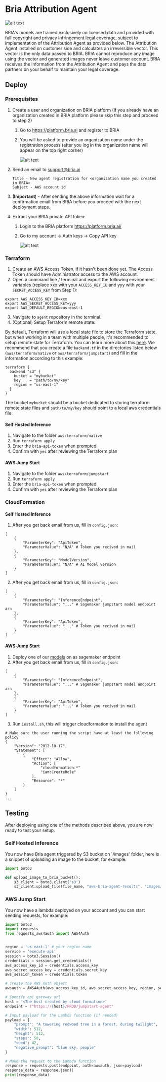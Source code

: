 # Bria Attribution Agent
![alt text](./assets/architecture.png)

BRIA's models are trained exclusively on licensed data and provided with full copyright and privacy infringement legal coverage, subject to implementation of the Attribution Agent as provided below. The Attribution Agent installed on customer side and calculates an irreversible vector. This vector is the only data passed to BRIA. BRIA cannot reproduce any image using the vector and generated images never leave customer account. BRIA receives the information from the Attribution Agent and pays the data partners on your behalf to maintain your legal coverage.

## Deploy

### Prerequisites
1. Create a user and organization on BRIA platform (If you already have an organization created in BRIA platform please skip this step and proceed to step 2)
    1. Go to https://platform.bria.ai and register to BRIA
    2. You will be asked to provide an organization name under the registration process (after you log in the organization name will appear on the top right corner)
       
        ![alt text](./assets/home_page.png)

2.  Send an email to support@bria.ai
    ```Plain
    Title - New agent registration for <organization name you created in BRIA>
    Subject - AWS account id
    ```
3. **(Important)** - After sending the above information wait for a confirmation email from BRIA before you proceed with the next deployment steps. 

4. Extract your BRIA private API token:
    1. Login to the BRIA platform https://platform.bria.ai/
    2. Go to my account -> Auth keys -> Copy API key
       
        ![alt text](./assets/api_key_page.png)

### Terraform

1. Create an AWS Access Token, if it hasn't been done yet. The Access Token should have Administrator access to the AWS account.
2. Open a command line / terminal and export the following environment variables (replace xxx with your `ACCESS_KEY_ID` and yyy with your `SECRET_ACCESS_KEY` from Step 1):

```
export AWS_ACCESS_KEY_ID=xxx
export AWS_SECRET_ACCESS_KEY=yyy
export AWS_DEFAULT_REGION=us-east-1
```

3. Navigate to `agent` repository in the terminal.
4. (Optional) Setup Terraform remote state:

By default, Terraform will use a local state file to store the Terraform state, but when working in a team with multiple people, it's recommended to setup remote state for Terraform. You can learn more about this [here](https://developer.hashicorp.com/terraform/language/settings/backends/s3). We recommend that you create a file `backend.tf` in the directories listed below (`aws/terraform/native` or `aws/terraform/jumpstart`) and fill in the information according to this example:

```
terraform {
  backend "s3" {
    bucket = "mybucket"
    key    = "path/to/my/key"
    region = "us-east-1"
  }
}
```

The bucket `mybucket` should be a bucket dedicated to storing terraform remote state files and `path/to/my/key` should point to a local aws credentials file.

#### Self Hosted Inference

1. Navigate to the folder `aws/terraform/native`
2. Run `terraform apply`
3. Enter the `bria-api-token` when prompted
4. Confirm with `yes` after reviewing the Terraform plan

#### AWS Jump Start

1. Navigate to the folder `aws/terraform/jumpstart`
2. Run `terraform apply`
3. Enter the `bria-api-token` when prompted
4. Confirm with `yes` after reviewing the Terraform plan

### CloudFormation

#### Self Hosted Inference
1. After you get back email from us, fill in `config.json`:
```YML
[
    {
        "ParameterKey": "ApiToken",
        "ParameterValue": "N/A" # Token you recived in mail
    },
    {
        "ParameterKey": "ModelVersion",
        "ParameterValue": "N/A" # AI Model version
    }
]
```
2. After you get back email from us, fill in `config.json`:
```YML
[
    {
        "ParameterKey": "InferenceEndpoint",
        "ParameterValue": "..." # Sagemaker jumpstart model endpoint arn
    },
    {
        "ParameterKey": "ApiToken",
        "ParameterValue": "..." # Token you recived in mail
    }
]
```

#### AWS Jump Start
1. Deploy one of our [models](https://aws.amazon.com/marketplace/seller-profile?id=seller-ilfk2fw5juhfi) on as sagemaker endpoint
2. After you get back email from us, fill in `config.json`:
```YML
[
    {
        "ParameterKey": "InferenceEndpoint",
        "ParameterValue": "..." # Sagemaker jumpstart model endpoint arn
    },
    {
        "ParameterKey": "ApiToken",
        "ParameterValue": "..." # Token you recived in mail
    }
]
```
3. Run `install.sh`, this will trigger cloudformation to install the agent
```YML
# Make sure the user running the script have at least the following policy
{
    "Version": "2012-10-17",
    "Statement": [
        {
            "Effect": "Allow",
            "Action": [
                "cloudformation:*"
                "iam:CreateRole"
            ],
            "Resource": "*"
        }
    ]
}
...
```

## Testing

After deploying using one of the methods described above, you are now ready to test your setup.

### Self Hosted Inference

You now have Bria agent triggered by S3 bucket on '/images' folder, here is a snippet of uploading an image to the bucket, for example:
```python
import boto3

def upload_image_to_bria_bucket():
    s3_client = boto3.client('s3')
    s3_client.upload_file(file_name, "aws-bria-agent-results", 'images/' + object_name)

```

### AWS Jump Start

You now have a lambda deployed on your account and you can start sending requests, for example:

```python
import boto3
import requests
from requests_aws4auth import AWS4Auth


region = 'us-east-1' # your region name
service = 'execute-api' 
session = boto3.Session()
credentials = session.get_credentials()
aws_access_key_id = credentials.access_key
aws_secret_access_key = credentials.secret_key
aws_session_token = credentials.token

# Create the AWS Auth object
awsauth = AWS4Auth(aws_access_key_id, aws_secret_access_key, region, service, session_token=aws_session_token)

# Specify api gateway url
host = '<The host created by cloud formation>'
endpoint = f"https://{host}/PROD/jumpstart-agent"

# Input payload for the Lambda function (if needed)
payload = {
    "prompt": "A towering redwood tree in a forest, during twilight",
    "width": 512,
    "height": 512,
    "steps": 50,
    "seed": 42,
    "negative_prompt": "blue sky, people"
}

# Make the request to the Lambda function
response = requests.post(endpoint, auth=awsauth, json=payload)
response_data = response.json()
print(response_data)
```
